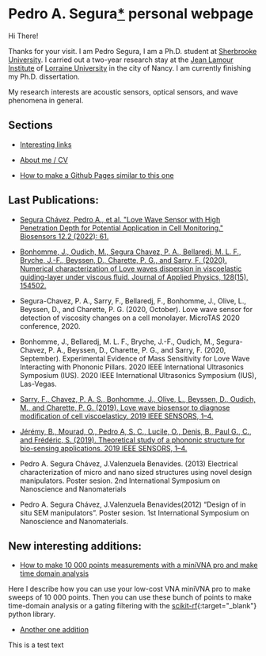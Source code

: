 # Pedro A. Segura[*](https://pa-segura.github.io/disambiguation) personal webpage

Hi There! 

Thanks for your visit. I am Pedro Segura, I am a Ph.D. student at [Sherbrooke University](https://www.usherbrooke.ca/). I carried out a two-year research stay at the [Jean Lamour Institute](https://ijl.univ-lorraine.fr/) of  [Lorraine University](http://www.univ-lorraine.fr/) in the city of Nancy. I am currently finishing my Ph.D. dissertation.

My research interests are acoustic sensors, optical sensors, and wave phenomena in general.

## Sections

* [Interesting links](https://pa-segura.github.io/links) 

* [About me / CV](https://pa-segura.github.io/AboutMe-CV) 

* [How to make a Github Pages similar to this one](https://nicolas-van.github.io/easy-markdown-to-github-pages/)


## Last Publications:

* [Segura Chávez, Pedro A., et al. "Love Wave Sensor with High Penetration Depth for Potential Application in Cell Monitoring." Biosensors 12.2 (2022): 61.](https://www.mdpi.com/2079-6374/12/2/61)

* [Bonhomme, J., Oudich, M., Segura Chavez, P. A., Bellaredj, M. L. F., Bryche, J.-F., Beyssen, D., Charette, P. G., and Sarry, F. (2020). Numerical characterization of Love waves dispersion in viscoelastic guiding-layer under viscous fluid. Journal of Applied Physics, 128(15), 154502. ](https://doi.org/10.1063/5.0022797)

* Segura-Chavez, P. A., Sarry, F., Bellaredj, F., Bonhomme, J., Olive, L., Beyssen, D., and Charette, P. G. (2020, October). Love wave sensor for detection of viscosity changes on a cell monolayer. MicroTAS 2020 conference, 2020.

* Bonhomme, J., Bellaredj, M. L. F., Bryche, J.-F., Oudich, M., Segura-Chavez, P. A., Beyssen, D., Charette, P. G., and Sarry, F. (2020, September). Experimental Evidence of Mass Sensitivity for Love Wave Interacting with Phononic Pillars. 2020 IEEE International Ultrasonics Symposium (IUS). 2020 IEEE International Ultrasonics Symposium (IUS), Las-Vegas.

* [Sarry, F., Chavez, P. A. S., Bonhomme, J., Olive, L., Beyssen, D., Oudich, M., and Charette, P. G. (2019). Love wave biosensor to diagnose modification of cell viscoelasticy. 2019 IEEE SENSORS, 1–4. ](https://doi.org/10.1109/SENSORS43011.2019.8956914)

* [Jérémy, B., Mourad, O., Pedro A, S. C., Lucile, O., Denis, B., Paul G., C., and Frédéric, S. (2019). Theoretical study of a phononic structure for bio-sensing applications. 2019 IEEE SENSORS, 1–4. ](https://doi.org/10.1109/SENSORS43011.2019.8956925)

* Pedro A. Segura Chávez, J.Valenzuela Benavides. (2013) Electrical characterization of micro and nano sized structures using novel design manipulators. Poster sesion.  2nd International Symposium on Nanoscience and Nanomaterials

* Pedro A. Segura Chávez, J.Valenzuela Benavides(2012) “Design of in situ SEM manipulators”. Poster sesion.  1st  International Symposium on Nanoscience and Nanomaterials.

## New interesting additions:

* [How to make 10 000 points measurements with a miniVNA pro and make time domain analysis](https://pa-segura.github.io/miniVNA_10000_and_time) 

Here I describe how you can use your low-cost VNA miniVNA pro to make sweeps of 10 000 points. Then you can use these bunch of points to make time-domain analysis or a gating filtering with the [scikit-rf](http://scikit-rf.org/){:target="_blank"} python library. 

* [Another one addition](https://pa-segura.github.io/LICENSE) 

This is a test text

